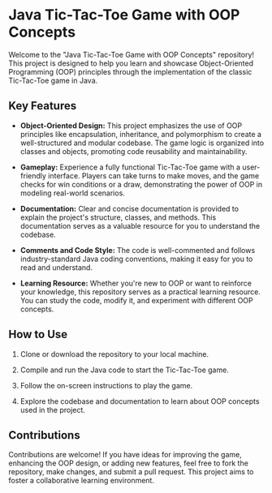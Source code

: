 # Java Tic-Tac-Toe Game with OOP Concepts

Welcome to the "Java Tic-Tac-Toe Game with OOP Concepts" repository! This project is designed to help you learn and showcase Object-Oriented Programming (OOP) principles through the implementation of the classic Tic-Tac-Toe game in Java.

## Key Features

- **Object-Oriented Design:** This project emphasizes the use of OOP principles like encapsulation, inheritance, and polymorphism to create a well-structured and modular codebase. The game logic is organized into classes and objects, promoting code reusability and maintainability.

- **Gameplay:** Experience a fully functional Tic-Tac-Toe game with a user-friendly interface. Players can take turns to make moves, and the game checks for win conditions or a draw, demonstrating the power of OOP in modeling real-world scenarios.

- **Documentation:** Clear and concise documentation is provided to explain the project's structure, classes, and methods. This documentation serves as a valuable resource for you to understand the codebase.

- **Comments and Code Style:** The code is well-commented and follows industry-standard Java coding conventions, making it easy for you to read and understand.

- **Learning Resource:** Whether you're new to OOP or want to reinforce your knowledge, this repository serves as a practical learning resource. You can study the code, modify it, and experiment with different OOP concepts.

## How to Use

1. Clone or download the repository to your local machine.

2. Compile and run the Java code to start the Tic-Tac-Toe game.

3. Follow the on-screen instructions to play the game.

4. Explore the codebase and documentation to learn about OOP concepts used in the project.

## Contributions

Contributions are welcome! If you have ideas for improving the game, enhancing the OOP design, or adding new features, feel free to fork the repository, make changes, and submit a pull request. This project aims to foster a collaborative learning environment.
